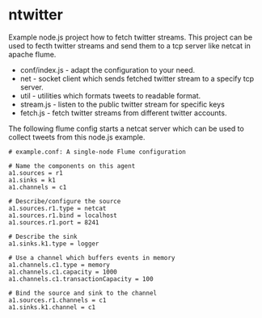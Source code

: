 ntwitter
========

Example node.js project how to fetch twitter streams. This project can be used to fecth twitter streams and
send them to a tcp server like netcat in apache flume.

+ conf/index.js - adapt the configuration to your need.
+ net - socket client which sends fetched twitter stream to a specify tcp server. 
+ util - utilities which formats tweets to readable format.
+ stream.js - listen to the public twitter stream for specific keys
+ fetch.js - fetch twitter streams from different twitter accounts.



The following flume config starts a netcat server which can be used to collect tweets from
this node.js example.


	# example.conf: A single-node Flume configuration

	# Name the components on this agent
	a1.sources = r1
	a1.sinks = k1
	a1.channels = c1

	# Describe/configure the source
	a1.sources.r1.type = netcat
	a1.sources.r1.bind = localhost
	a1.sources.r1.port = 8241

	# Describe the sink
	a1.sinks.k1.type = logger

	# Use a channel which buffers events in memory
	a1.channels.c1.type = memory
	a1.channels.c1.capacity = 1000
	a1.channels.c1.transactionCapacity = 100

	# Bind the source and sink to the channel
	a1.sources.r1.channels = c1
	a1.sinks.k1.channel = c1